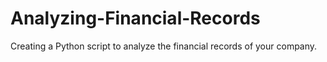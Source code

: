 # Analyzing-Financial-Records
Creating a Python script to analyze the financial records of your company.
